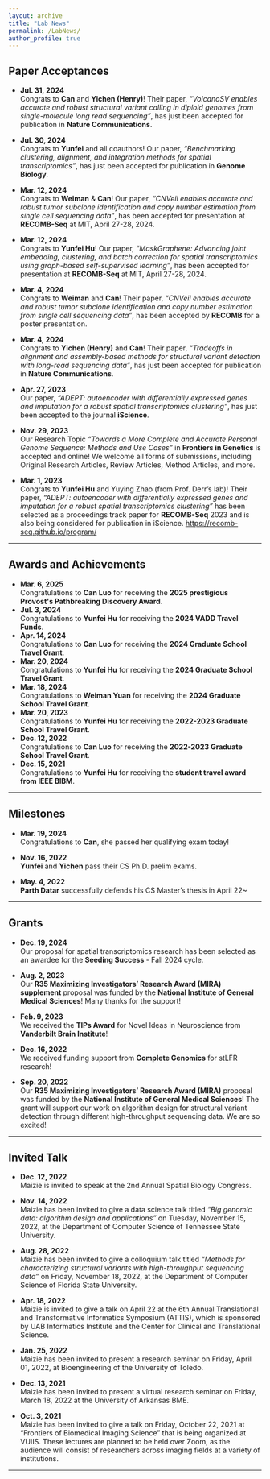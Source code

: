 ```yaml
---
layout: archive
title: "Lab News"
permalink: /LabNews/
author_profile: true
---
```


## Paper Acceptances

- **Jul. 31, 2024**  
  Congrats to **Can** and **Yichen (Henry)**! Their paper, *“VolcanoSV enables accurate and robust structural variant calling in diploid genomes from single-molecule long read sequencing”*, has just been accepted for publication in **Nature Communications**.
  
- **Jul. 30, 2024**  
  Congrats to **Yunfei** and all coauthors! Our paper, *“Benchmarking clustering, alignment, and integration methods for spatial transcriptomics”*, has just been accepted for publication in **Genome Biology**.

- **Mar. 12, 2024**  
  Congrats to **Weiman** & **Can**! Our paper, *“CNVeil enables accurate and robust tumor subclone identification and copy number estimation from single cell sequencing data”*, has been accepted for presentation at **RECOMB-Seq** at MIT, April 27-28, 2024.

- **Mar. 12, 2024**  
  Congrats to **Yunfei Hu**! Our paper, *“MaskGraphene: Advancing joint embedding, clustering, and batch correction for spatial transcriptomics using graph-based self-supervised learning”*, has been accepted for presentation at **RECOMB-Seq** at MIT, April 27-28, 2024.

- **Mar. 4, 2024**  
  Congrats to **Weiman** and **Can**! Their paper, *“CNVeil enables accurate and robust tumor subclone identification and copy number estimation from single cell sequencing data”*, has been accepted by **RECOMB** for a poster presentation.

- **Mar. 4, 2024**  
  Congrats to **Yichen (Henry)** and **Can**! Their paper, *“Tradeoffs in alignment and assembly-based methods for structural variant detection with long-read sequencing data”*, has just been accepted for publication in **Nature Communications**.

- **Apr. 27, 2023**     
  Our paper, *“ADEPT: autoencoder with differentially expressed genes and imputation for a robust spatial transcriptomics clustering”*, has just been accepted to the journal **iScience**.

- **Nov. 29, 2023**      
  Our Research Topic *“Towards a More Complete and Accurate Personal Genome Sequence: Methods and Use Cases”* in **Frontiers in Genetics** is accepted and online! We welcome all forms of submissions, including Original Research Articles, Review Articles, Method Articles, and more.

- **Mar. 1, 2023**    
  Congrats to **Yunfei Hu** and Yuying Zhao (from Prof. Derr’s lab)! Their paper, *“ADEPT: autoencoder with differentially expressed genes and imputation for a robust spatial transcriptomics clustering”* has been selected as a proceedings track paper for **RECOMB-Seq** 2023 and is also being considered for publication in iScience. https://recomb-seq.github.io/program/  

---

## Awards and Achievements

- **Mar. 6, 2025**  
  Congratulations to **Can Luo** for receiving the **2025 prestigious Provost's Pathbreaking Discovery Award**.
- **Jul. 3, 2024**  
  Congratulations to **Yunfei Hu** for receiving the **2024 VADD Travel Funds**.
- **Apr. 14, 2024**  
  Congratulations to **Can Luo** for receiving the **2024 Graduate School Travel Grant**.
- **Mar. 20, 2024**  
  Congratulations to **Yunfei Hu** for receiving the **2024 Graduate School Travel Grant**.
- **Mar. 18, 2024**  
  Congratulations to **Weiman Yuan** for receiving the **2024 Graduate School Travel Grant**.
- **Mar. 20, 2023**  
  Congratulations to **Yunfei Hu** for receiving the **2022-2023 Graduate School Travel Grant**.
- **Dec. 12, 2022**    
  Congratulations to **Can Luo** for receiving the **2022-2023 Graduate School Travel Grant**.
- **Dec. 15, 2021**     
  Congratulations to **Yunfei Hu** for receiving the **student travel award from IEEE BIBM**.

---

## Milestones

- **Mar. 19, 2024**  
  Congratulations to **Can**, she passed her qualifying exam today!

- **Nov. 16, 2022**  
  **Yunfei** and **Yichen** pass their CS Ph.D. prelim exams.

- **May. 4, 2022**  
  **Parth Datar** successfully defends his CS Master’s thesis in April 22~

---


## Grants
- **Dec. 19, 2024**    
  Our proposal for spatial transcriptomics research has been selected as an awardee for the **Seeding Success** -  Fall 2024 cycle.
  
- **Aug. 2, 2023**     
  Our **R35 Maximizing Investigators’ Research Award (MIRA) supplement** proposal was funded by the **National Institute of General Medical Sciences**! Many thanks for the support!

- **Feb. 9, 2023**   
  We received the **TIPs Award** for Novel Ideas in Neuroscience from **Vanderbilt Brain Institute**!

- **Dec. 16, 2022**    
  We received funding support from **Complete Genomics** for stLFR research!

- **Sep. 20, 2022**    
  Our **R35 Maximizing Investigators’ Research Award (MIRA)** proposal was funded by the **National Institute of General Medical Sciences**! The grant will support our work on algorithm design for structural variant detection through different high-throughput sequencing data. We are so excited!

---


## Invited Talk

- **Dec. 12, 2022**  
  Maizie is invited to speak at the 2nd Annual Spatial Biology Congress.

- **Nov. 14, 2022**   
  Maizie has been invited to give a data science talk titled *“Big genomic data: algorithm design and applications”* on Tuesday, November 15, 2022, at the Department of Computer Science of Tennessee State University.

- **Aug. 28, 2022**     
  Maizie has been invited to give a colloquium talk titled *“Methods for characterizing structural variants with high-throughput sequencing data”* on Friday, November 18, 2022, at the Department of Computer Science of Florida State University.

- **Apr. 18, 2022**    
  Maizie is invited to give a talk on April 22 at the 6th Annual Translational and Transformative Informatics Symposium (ATTIS), which is sponsored by UAB Informatics Institute and the Center for Clinical and Translational Science. 

- **Jan. 25, 2022**    
  Maizie has been invited to present a research seminar on Friday, April 01, 2022, at Bioengineering of the University of Toledo.  
  
- **Dec. 13, 2021**    
  Maizie has been invited to present a virtual research seminar on Friday, March 18, 2022 at the University of Arkansas BME.

- **Oct. 3, 2021**    
  Maizie has been invited to give a talk on Friday, October 22, 2021 at “Frontiers of Biomedical Imaging Science” that is being organized at VUIIS. These lectures are planned to be held over Zoom, as the audience will consist of researchers across imaging fields at a variety of institutions.

---

